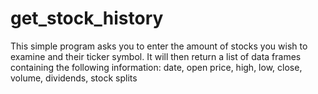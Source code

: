 # get_stock_history
This simple program asks you to enter the amount of stocks you wish to examine and their ticker symbol. It will then return a list of data frames containing the following information: date, open price, high, low, close, volume, dividends, stock splits

